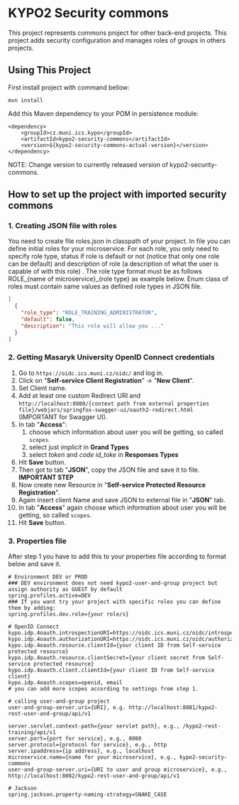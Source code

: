 # KYPO2 Security commons
This project represents commons project for other back-end projects. This project adds security configuration and manages roles of groups in others projects.

## Using This Project
First install project with command bellow:
```
mvn install
```

Add this Maven dependency to your POM in persistence module: 
```        
<dependency>
    <groupId>cz.muni.ics.kypo</groupId>
    <artifactId>kypo2-security-commons</artifactId>
    <version>${kypo2-security-commons-actual-version}</version>
</dependency>
```
NOTE: Change version to currently released version of kypo2-security-commons.

## How to set up the project with imported security commons
### 1. Creating JSON file with roles 

You need to create file roles.json in classpath of your project. In file you can define initial roles for your microservice. 
For each role, you only need to specify role type, status if role is default or not (notice that only one role can be default) 
and description of role (a description of what the user is capable of with this role) . The role type format must be as follows 
ROLE_{name of microservice}_{role type} as example below. Enum class of roles must contain same values as defined role types in JSON file.
 
```json
[
  {
    "role_type": "ROLE_TRAINING_ADMINISTRATOR",
    "default": false,
    "description": "This role will allow you ..."
  }
]
```

### 2. Getting Masaryk University OpenID Connect credentials 

1. Go to `https://oidc.ics.muni.cz/oidc/` and log in.
2. Click on "**Self-service Client Registration**" -> "**New Client**".
3. Set Client name.
4. Add at least one custom Redirect URI and `http://localhost:8080/{context path from external properties file}/webjars/springfox-swagger-ui/oauth2-redirect.html` (IMPORTANT for Swagger UI).
5. In tab "**Access**":
    1. choose which information about user you will be getting, so called `scopes`.
    2. select just *implicit* in **Grand Types**
    3. select *token* and *code id_toke* in **Responses Types**
6. Hit **Save** button.
7. Then got to tab "**JSON**", copy the JSON file and save it to file. **IMPORTANT STEP**
8. Now create new Resource in "**Self-service Protected Resource Registration**".
9. Again insert client Name and save JSON to external file in "**JSON**" tab.
10. In tab "**Access**" again choose which information about user you will be getting, so called `scopes`.
11. Hit **Save** button.


### 3. Properties file

After step 1 you have to add this to your properties file according to format below and save it.
```properties
# Environment DEV or PROD
### DEV environment does not need kypo2-user-and-group project but assign authority as GUEST by default
spring.profiles.active=DEV 
### If you want try your project with specific roles you can define them by adding:
spring.profiles.dev.role={your role/s}

# OpenID Connect
kypo.idp.4oauth.introspectionURI=https://oidc.ics.muni.cz/oidc/introspect
kypo.idp.4oauth.authorizationURI=https://oidc.ics.muni.cz/oidc/authorize
kypo.idp.4oauth.resource.clientId={your client ID from Self-service protected resource}
kypo.idp.4oauth.resource.clientSecret={your client secret from Self-service protected resource}
kypo.idp.4oauth.client.clientId={your client ID from Self-service client}
kypo.idp.4oauth.scopes=openid, email
# you can add more scopes according to settings from step 1.

# calling user-and-group project
user-and-group-server.uri={URI}, e.g. http://localhost:8081/kypo2-rest-user-and-group/api/v1

server.servlet.context-path={your servlet path}, e.g., /kypo2-rest-training/api/v1
server.port={port for service}, e.g., 8080 
server.protocol={protocol for service}, e.g., http
server.ipaddress={ip address}, e.g., localhost
microservice.name={name for your microservice}, e.g., kypo2-security-commons
user-and-group-server.uri={URI to user and group microservice}, e.g., http://localhost:8082/kypo2-rest-user-and-group/api/v1

# Jackson
spring.jackson.property-naming-strategy=SNAKE_CASE
```
